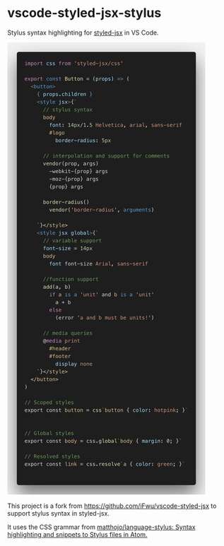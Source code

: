 # vscode-styled-jsx-stylus

Stylus syntax highlighting for [styled-jsx](https://github.com/zeit/styled-jsx) in VS Code.

![code.png](attachments/a7189b27.png)

This project is a fork from <https://github.com/iFwu/vscode-styled-jsx> to support stylus syntax in styled-jsx.

It uses the CSS grammar from [matthojo/language-stylus: Syntax highlighting and snippets to Stylus files in Atom.](https://github.com/matthojo/language-stylus)

